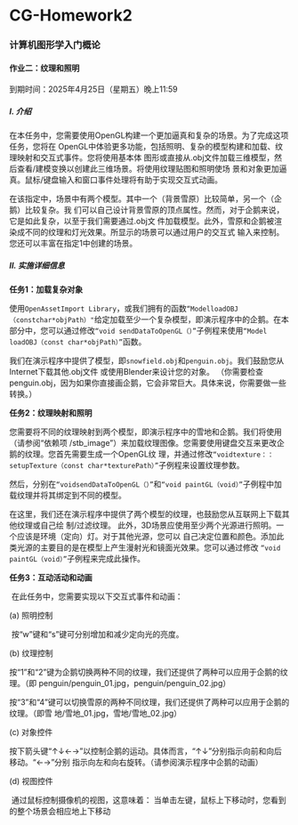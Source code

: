 # CG-Homework2

### 计算机图形学入门概论 

#### 作业二：纹理和照明 

到期时间：2025年4月25日（星期五）晚上11:59 

##### I. 介绍 

​	在本任务中，您需要使用OpenGL构建一个更加逼真和复杂的场景。为了完成这项任务，您将在 OpenGL中体验更多功能，包括照明、复杂的模型构建和加载、纹理映射和交互式事件。您将使用基本体 图形或直接从.obj文件加载三维模型，然后查看/建模变换以创建此三维场景。将使用纹理贴图和照明使场 景和对象更加逼真。鼠标/键盘输入和窗口事件处理将有助于实现交互式动画。

​	在该指定中，场景中有两个模型。其中一个（背景雪原）比较简单，另一个（企鹅）比较复杂。我 们可以自己设计背景雪原的顶点属性。然而，对于企鹅来说，它是如此复杂，以至于我们需要通过.obj文 件加载模型。此外，雪原和企鹅被渲染成不同的纹理和灯光效果。所显示的场景可以通过用户的交互式 输入来控制。您还可以丰富在指定1中创建的场景。

##### II. 实施详细信息

**任务1：加载复杂对象** 

​	使用`OpenAssetImport Library`，或我们拥有的函数`“ModelloadOBJ（constchar*objPath）"`给定加载至少一个复杂模型，即演示程序中的企鹅。在本部分中，您可以通过修改`“void sendDataToOpenGL（）”`子例程来使用`“Model loadOBJ（const char*objPath）”`函数。

​	 我们在演示程序中提供了模型，即`snowfield.obj`和`penguin.obj`。我们鼓励您从Internet下载其他.obj文件 或使用Blender来设计您的对象。 （你需要检查penguin.obj，因为如果你直接画企鹅，它会非常巨大。具体来说，你需要做一些转换。）

**任务2：纹理映射和照明**

​	您需要将不同的纹理映射到两个模型，即演示程序中的雪地和企鹅。我们将使用（请参阅“依赖项 /stb_image”）来加载纹理图像。您需要使用键盘交互来更改企鹅的纹理。您首先需要生成一个OpenGL纹 理，并通过修改`“voidtexture：：setupTexture（const char*texturePath）”`子例程来设置纹理参数。 

​	然后，分别在`“voidsendDataToOpenGL（）”`和`“void paintGL（void）”`子例程中加载纹理并将其绑定到不同的模型。

​	在这里，我们还在演示程序中提供了两个模型的纹理，也鼓励您从互联网上下载其他纹理或自己绘 制/过滤纹理。 此外，3D场景应使用至少两个光源进行照明。一个应该是环境（定向）灯。对于其他光源，您可以 自己决定位置和颜色。添加此类光源的主要目的是在模型上产生漫射光和镜面光效果。您可以通过修改 `“void paintGL（void）”`子例程来完成此操作。

**任务3：互动活动和动画**

​	在此任务中，您需要实现以下交互式事件和动画：

 (a) 照明控制

​	按“w”键和“s”键可分别增加和减少定向光的亮度。

 (b) 纹理控制

​	按“1”和“2”键为企鹅切换两种不同的纹理，我们还提供了两种可以应用于企鹅的纹理。（即 penguin/penguin_01.jpg，penguin/penguin_02.jpg） 

​	按“3”和“4”键可以切换雪原的两种不同纹理，我们还提供了两种可以应用于企鹅的纹理。（即雪 地/雪地_01.jpg，雪地/雪地_02.jpg）

 (c) 对象控件

​	按下箭头键“↑↓←→”以控制企鹅的运动。具体而言，“↑↓”分别指示向前和向后移动。“←→”分别 指示向左和向右旋转。（请参阅演示程序中企鹅的动画）

 (d) 视图控件

​	通过鼠标控制摄像机的视图，这意味着： 当单击左键，鼠标上下移动时，您看到的整个场景会相应地上下移动
